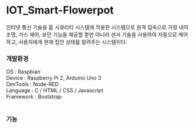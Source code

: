 # IOT_Smart-Flowerpot
인터넷 통신 기술을 홈 시큐리티 시스템에 적용한 시스템으로 원격 접속으로 가정 내의 조명, 가스 제어, 보안 기능을 제공할 뿐만 아니라 센서 기술을 사용하여 자동으로 제어하고,
사용자에게 현재 집안 상태를 알려주는 시스템이다.
<br>
<h3>개발환경</h3>
OS : Raspbian<br>
Device : Raspberry Pi 2, Arduino Uno 3<br>
DevTools : Node-RED<br>
Language : C / HTML / CSS / Javascript<br>
Framework : Bootstrap<br>

<br>
<h3>기능</h3>

